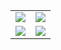 
<!--
**eunrcn/eunrcn** is a ✨ _special_ ✨ repository because its `README.md` (this file) appears on your GitHub profile.

Here are some ideas to get you started:

- 🔭 I’m currently working on ...
- 🌱 I’m currently learning ...
- 👯 I’m looking to collaborate on ...
- 🤔 I’m looking for help with ...
- 💬 Ask me about ...
- 📫 How to reach me: ...
- 😄 Pronouns: ...
- ⚡ Fun fact: ...
-->




<table>
    <tr>
        <td>
            <img src="https://github-profile-trophy.vercel.app/?username=eunrcn&row=3&column=4&no-bg=false"/>
        </td>
        <td>
            <img src="https://github-readme-streak-stats.herokuapp.com/?user=eunrcn"/>
        </td> 
    </tr>
    <tr>
        <td>
            <img src="https://github-readme-stats.vercel.app/api?username=eunrcn&count_private=true&show_icons=true&theme=gradient"/>
        </td>
        <td>
            <img src="https://github-readme-stats.vercel.app/api/top-langs/?username=eunrcn&langs_count=10&layout=compact&hide=php,scss,css,html,batchfile,gherkin,freemarker,xslt,tsql,ruby"/>
        </td>
    </tr>
</table>
